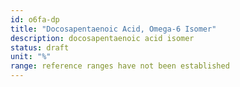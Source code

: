 ```yaml
---
id: o6fa-dp
title: "Docosapentaenoic Acid, Omega-6 Isomer"
description: docosapentaenoic acid isomer
status: draft
unit: "%"
range: reference ranges have not been established
---
```

